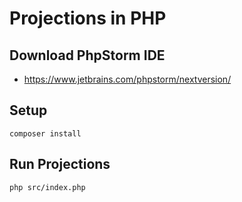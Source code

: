 # Projections in PHP

## Download PhpStorm IDE

* https://www.jetbrains.com/phpstorm/nextversion/

## Setup

```
composer install
```

## Run Projections

```
php src/index.php
```
